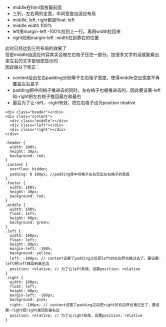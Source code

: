 - middle在html里放最前面
- 三列，左右两列定宽，中间宽度自适应布局
- middle, left, right都是float: left
- middle width 100%
- left用margin-left -100%拉到上一行。再用width拉回来
- right则用margin-left -width拉到靠右的位置   

此时已经达到三列布局的效果了   
但是middle自适应内容其实会被左右格子压住一部分。加很多文字的话就能看出来左右的文字是局部显示的    
因此做以下修正：
- content给出左右padding分别等于左右格子宽度，使得middle空出宽度不再覆盖左右盒子
- padding把中间格子推进去的同时，左右格子也被推进去的，因此要设置-left和-right把左右格子推回最左和最右
- 最后为了让-left，-right有效，把左右格子设为position relative


```
<div class="header"></div>
<div class="content">
  <div class="middle"></div>
  <div class="left"></div>
  <div class="right"></div>
</div>
```

```
.header {
  width: 100%;
  height: 30px;
  background: red;
}
.content {
  overflow: hidden;
  padding: 0 100px; //padding使中间格子左右空出左右格子的宽度
}
.footer {
  width: 100%;
  height: 30px;
  background: red;
}
.middle {
  width: 100%;
  float: left;
  height: 80px;
  background: green;
}
.left {
  width: 100px;
  float: left;
  height: 80px;
  margin-left: -100%;
  background: yellow;
  left: -100px; // content设置了padding之后把left的左边界也推过去了，要设置-left把left推回到最左边
  position: relative; // 为了让left有效，设置position: relative
}
.right {
  width: 100px;
  float: left;
  height: 80px;
  margin-left: -100px;
  background: pink;
  right: -100px; // content设置了padding之后把right的右边界也推过去了，要设置-right把right推回到最右边
  position: relative; // 为了让right有效，设置position: relative
}
```